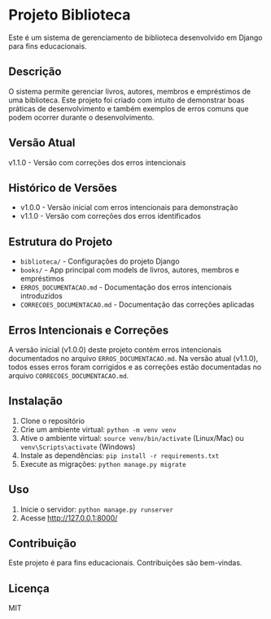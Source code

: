 # Projeto Biblioteca

Este é um sistema de gerenciamento de biblioteca desenvolvido em Django para fins educacionais.

## Descrição

O sistema permite gerenciar livros, autores, membros e empréstimos de uma biblioteca. Este projeto foi criado com intuito de demonstrar boas práticas de desenvolvimento e também exemplos de erros comuns que podem ocorrer durante o desenvolvimento.

## Versão Atual

v1.1.0 - Versão com correções dos erros intencionais

## Histórico de Versões

- v1.0.0 - Versão inicial com erros intencionais para demonstração
- v1.1.0 - Versão com correções dos erros identificados

## Estrutura do Projeto

- `biblioteca/` - Configurações do projeto Django
- `books/` - App principal com models de livros, autores, membros e empréstimos
- `ERROS_DOCUMENTACAO.md` - Documentação dos erros intencionais introduzidos
- `CORRECOES_DOCUMENTACAO.md` - Documentação das correções aplicadas

## Erros Intencionais e Correções

A versão inicial (v1.0.0) deste projeto contém erros intencionais documentados no arquivo `ERROS_DOCUMENTACAO.md`. 
Na versão atual (v1.1.0), todos esses erros foram corrigidos e as correções estão documentadas no arquivo `CORRECOES_DOCUMENTACAO.md`.

## Instalação

1. Clone o repositório
2. Crie um ambiente virtual: `python -m venv venv`
3. Ative o ambiente virtual: `source venv/bin/activate` (Linux/Mac) ou `venv\Scripts\activate` (Windows)
4. Instale as dependências: `pip install -r requirements.txt`
5. Execute as migrações: `python manage.py migrate`

## Uso

1. Inicie o servidor: `python manage.py runserver`
2. Acesse http://127.0.0.1:8000/

## Contribuição

Este projeto é para fins educacionais. Contribuições são bem-vindas.

## Licença

MIT